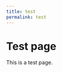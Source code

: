 ```yaml
---
title: test
permalink: test
---
```


# Test page

This is a ﻿‌​‌​‌​​⁠‌‌​‌​​​⁠‌‌​‌​​‌⁠‌‌‌​​‌‌⁠‌​​​​​⁠‌‌​‌​​‌⁠‌‌‌​​‌‌⁠‌​​​​​⁠‌‌​​​​‌⁠‌​​​​​⁠‌‌‌​​‌‌⁠‌‌​​‌​‌⁠‌‌​​​‌‌⁠‌‌‌​​‌​⁠‌‌​​‌​‌⁠‌‌‌​‌​​⁠‌​​​​​⁠‌‌​‌‌​‌⁠‌‌​​‌​‌⁠‌‌‌​​‌‌⁠‌‌‌​​‌‌⁠‌‌​​​​‌⁠‌‌​​‌‌‌⁠‌‌​​‌​‌⁠‌​‌‌‌​⁠‌‌​‌⁠‌​‌​﻿test page.

